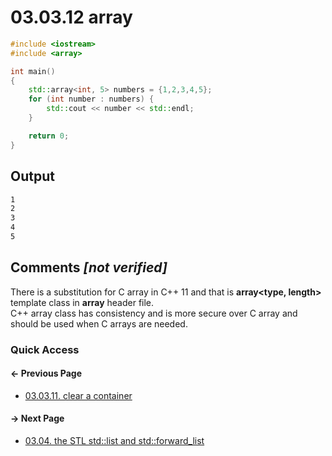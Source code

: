 # 03.03.12 array

```cxx
#include <iostream>
#include <array>

int main()
{
    std::array<int, 5> numbers = {1,2,3,4,5};
    for (int number : numbers) {
        std::cout << number << std::endl;
    }

    return 0;
}

```

## Output

```txt
1
2
3
4
5
```

## Comments *[not verified]*

There is a substitution for C array in C++ 11 and that is **array<type, length>** template class in **array** header file.  
C++ array class has consistency and is more secure over C array and should be used when C arrays are needed.

### Quick Access

<div class="previous_page pagination">

#### &#8592; Previous Page

* [03.03.11. clear a container](./../../03.stl/03.array/11.clear.md)

</div>
<div class="next_page pagination">

#### &#8594; Next Page

* [03.04. the STL std::list and std::forward_list](./../../03.stl/04.list/README.md)

</div>
